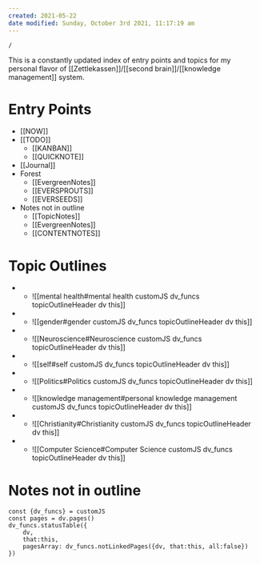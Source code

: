 ```yaml
---
created: 2021-05-22
date modified: Sunday, October 3rd 2021, 11:17:19 am
---
```

```ActivityHistory
/
```
This is a constantly updated index of entry points and topics for my personal flavor of [[Zettlekassen]]/[[second brain]]/[[knowledge management]] system.

# Entry Points

- [[NOW]]
- [[TODO]]
	- [[KANBAN]]
	- [[QUICKNOTE]]
- [[Journal]]
- Forest
	- [[EvergreenNotes]]
	- [[EVERSPROUTS]]
	- [[EVERSEEDS]]
- Notes not in outline
	- [[TopicNotes]]
	- [[EvergreenNotes]]
	- [[CONTENTNOTES]]



# Topic Outlines
- 
	- ![[mental health#mental health customJS dv_funcs topicOutlineHeader dv this]]
- 
	- ![[gender#gender customJS dv_funcs topicOutlineHeader dv this]]
- 
	 - ![[Neuroscience#Neuroscience customJS dv_funcs topicOutlineHeader dv this]]
- 
	- ![[self#self customJS dv_funcs topicOutlineHeader dv this]]
- 
	- ![[Politics#Politics customJS dv_funcs topicOutlineHeader dv this]]
- 
	 - ![[knowledge management#personal knowledge management customJS dv_funcs topicOutlineHeader dv this]]
- 
	 - ![[Christianity#Christianity customJS dv_funcs topicOutlineHeader dv this]]
-
	- ![[Computer Science#Computer Science customJS dv_funcs topicOutlineHeader dv this]]
# Notes not in outline
```dataviewjs
const {dv_funcs} = customJS
const pages = dv.pages()
dv_funcs.statusTable({
	dv, 
	that:this,
	pagesArray: dv_funcs.notLinkedPages({dv, that:this, all:false})
})
```

